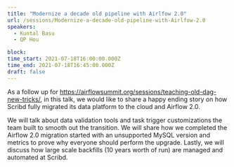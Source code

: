 ```yaml
---
title: "Modernize a decade old pipeline with Airlfow 2.0"
url: /sessions/Modernize-a-decade-old-pipeline-with-Airlfow-2.0
speakers:
  - Kuntal Basu
  - QP Hou

block: 
time_start: 2021-07-18T16:00:00.000Z
time_end: 2021-07-18T16:45:00.000Z
draft: false
---
```


As a follow up for https://airflowsummit.org/sessions/teaching-old-dag-new-tricks/, in this talk, we would like to share a happy ending story on how Scribd fully migrated its data platform to the cloud and Airflow 2.0.
 
We will talk about data validation tools and task trigger customizations the team built to smooth out the transition. We will share how we completed the Airflow 2.0 migration started with an unsupported MySQL version and metrics to prove why everyone should perform the upgrade. Lastly, we will discuss how large scale backfills (10 years worth of run) are managed and automated at Scribd.
